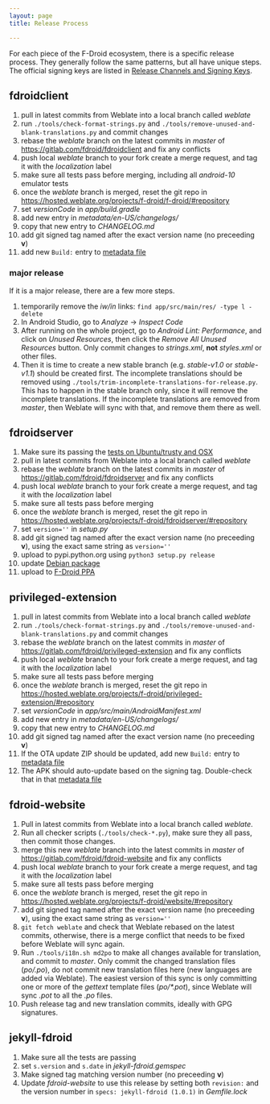 ```yaml
---
layout: page
title: Release Process

---
```


For each piece of the F-Droid ecosystem, there is a specific release
process.  They generally follow the same patterns, but all have unique
steps.  The official signing keys are listed in
[Release Channels and Signing Keys](../Release_Channels_and_Signing_Keys).


## fdroidclient

1. pull in latest commits from Weblate into a local branch called
   _weblate_
2. run `./tools/check-format-strings.py` and
   `./tools/remove-unused-and-blank-translations.py` and commit
   changes
3. rebase the _weblate_ branch on the latest commits in _master_ of
   <https://gitlab.com/fdroid/fdroidclient> and fix any conflicts
4. push local _weblate_ branch to your fork create a merge request,
   and tag it with the _localization_ label
5. make sure all tests pass before merging, including all _android-10_
   emulator tests
6. once the _weblate_ branch is merged, reset the git repo in
   <https://hosted.weblate.org/projects/f-droid/f-droid/#repository>
7. set _versionCode_ in _app/build.gradle_
8. add new entry in _metadata/en-US/changelogs/_
9. copy that new entry to _CHANGELOG.md_
10. add git signed tag named after the exact version name (no
   preceeding __v__)
11. add new `Build:` entry to
    [metadata file](https://gitlab.com/fdroid/fdroiddata/blob/master/metadata/org.fdroid.fdroid.txt)

### major release

If it is a major release, there are a few more steps.

1. temporarily remove the _iw/in_ links: `find app/src/main/res/ -type l -delete`
2. In Android Studio, go to _Analyze_ -> _Inspect Code_
3. After running on the whole project, go to _Android Lint:
   Performance_, and click on _Unused Resources_, then click the
   _Remove All Unused Resources_ button.  Only commit changes to
   _strings.xml_, **not** _styles.xml_ or other files.
4. Then it is time to create a new stable branch (e.g. _stable-v1.0_
   or _stable-v1.1_) should be created first.  The incomplete
   translations should be removed using
   `./tools/trim-incomplete-translations-for-release.py`.  This has to
   happen in the stable branch only, since it will remove the
   incomplete translations.  If the incomplete translations are removed
   from _master_, then Weblate will sync with that, and remove them
   there as well.


## fdroidserver

1. Make sure its passing the
   [tests on Ubuntu/trusty and OSX](https://travis-ci.org/f-droid/fdroidserver)
2. pull in latest commits from Weblate into a local branch called
   _weblate_
3. rebase the _weblate_ branch on the latest commits in _master_ of
   <https://gitlab.com/fdroid/fdroidserver> and fix any conflicts
4. push local _weblate_ branch to your fork create a merge request,
   and tag it with the _localization_ label
5. make sure all tests pass before merging
6. once the _weblate_ branch is merged, reset the git repo in
   <https://hosted.weblate.org/projects/f-droid/fdroidserver/#repository>
7. set `version=''` in _setup.py_
8. add git signed tag named after the exact version name (no
   preceeding __v__), using the exact same string as `version=''`
9. upload to pypi.python.org using `python3 setup.py release`
10. update [Debian package](https://anonscm.debian.org/git/collab-maint/fdroidserver.git)
11. upload to [F-Droid PPA](https://launchpad.net/~fdroid/+archive/ubuntu/fdroidserver)


## privileged-extension

1. pull in latest commits from Weblate into a local branch called
   _weblate_
2. run `./tools/check-format-strings.py` and
   `./tools/remove-unused-and-blank-translations.py` and commit
   changes
3. rebase the _weblate_ branch on the latest commits in _master_ of
   <https://gitlab.com/fdroid/privileged-extension> and fix any conflicts
4. push local _weblate_ branch to your fork create a merge request,
   and tag it with the _localization_ label
5. make sure all tests pass before merging
6. once the _weblate_ branch is merged, reset the git repo in
   <https://hosted.weblate.org/projects/f-droid/privileged-extension/#repository>
7. set _versionCode_ in _app/src/main/AndroidManifest.xml_
8. add new entry in _metadata/en-US/changelogs/_
9. copy that new entry to _CHANGELOG.md_
10. add git signed tag named after the exact version name (no
   preceeding __v__)
11. If the OTA update ZIP should be updated, add new `Build:` entry to
    [metadata file](https://gitlab.com/fdroid/fdroiddata/blob/master/metadata/org.fdroid.fdroid.privileged.ota.txt)
12. The APK should auto-update based on the signing tag.  Double-check
    that in that
    [metadata file](https://gitlab.com/fdroid/fdroiddata/blob/master/metadata/org.fdroid.fdroid.privileged.txt)


## fdroid-website

1. Pull in latest commits from Weblate into a local branch called
   _weblate_.
2. Run all checker scripts (`./tools/check-*.py`), make sure they all
   pass, then commit those changes.
3. merge this new _weblate_ branch into the latest commits in _master_
   of <https://gitlab.com/fdroid/fdroid-website> and fix any conflicts
4. push local _weblate_ branch to your fork create a merge request,
   and tag it with the _localization_ label
5. make sure all tests pass before merging
6. once the _weblate_ branch is merged, reset the git repo in
   <https://hosted.weblate.org/projects/f-droid/website/#repository>
7. add git signed tag named after the exact version name (no
   preceeding __v__), using the exact same string as `version=''`
8. `git fetch weblate` and check that Weblate rebased on the latest
   commits, otherwise, there is a merge conflict that needs to be
   fixed before Weblate will sync again.
9. Run `./tools/i18n.sh md2po` to make all changes available for
   translation, and commit to _master_.  Only commit the changed
   translation files (_po/*.po*_), do not commit new translation files
   here (new languages are added via Weblate).  The easiest version of
   this sync is only committing one or more of the _gettext_ template
   files (_po/*.pot_), since Weblate will sync _.pot_ to all the _.po_
   files.
10. Push release tag and new translation commits, ideally with GPG
    signatures.


## jekyll-fdroid

1. Make sure all the tests are passing
2. set `s.version` and `s.date` in _jekyll-fdroid.gemspec_
3. Make signed tag matching version number (no preceeding __v__)
4. Update _fdroid-website_ to use this release by setting both
   `revision:` and the version number in `specs: jekyll-fdroid
   (1.0.1)` in _Gemfile.lock_
